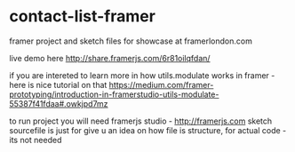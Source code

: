 # contact-list-framer
framer project and sketch files for showcase at framerlondon.com

live demo here
http://share.framerjs.com/6r81oilqfdan/


if you are intereted to learn more in how utils.modulate works in framer - here is nice tutorial on that https://medium.com/framer-prototyping/introduction-in-framerstudio-utils-modulate-55387f41fdaa#.owkjpd7mz


to run project you will need framerjs studio - http://framerjs.com
sketch sourcefile is just for give u an idea on how file is structure, for actual code  - its not needed
